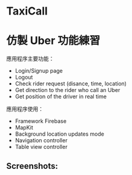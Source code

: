 # TaxiCall

# 仿製 Uber 功能練習 

應用程序主要功能：
- Login/Signup page
- Logout
- Check rider request (disance, time, location)
- Get direction to the rider who call an Uber
- Get position of the driver in real time
  
應用程序使用：
- Framework Firebase
- MapKit
- Background location updates mode
- Navigation controller
- Table view controller
  
## Screenshots:

